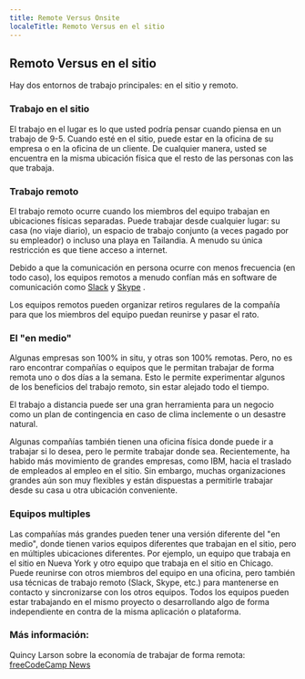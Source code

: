 ```yaml
---
title: Remote Versus Onsite
localeTitle: Remoto Versus en el sitio
---
```

## Remoto Versus en el sitio

Hay dos entornos de trabajo principales: en el sitio y remoto.

### Trabajo en el sitio

El trabajo en el lugar es lo que usted podría pensar cuando piensa en un trabajo de 9-5. Cuando esté en el sitio, puede estar en la oficina de su empresa o en la oficina de un cliente. De cualquier manera, usted se encuentra en la misma ubicación física que el resto de las personas con las que trabaja.

### Trabajo remoto

El trabajo remoto ocurre cuando los miembros del equipo trabajan en ubicaciones físicas separadas. Puede trabajar desde cualquier lugar: su casa (no viaje diario), un espacio de trabajo conjunto (a veces pagado por su empleador) o incluso una playa en Tailandia. A menudo su única restricción es que tiene acceso a internet.

Debido a que la comunicación en persona ocurre con menos frecuencia (en todo caso), los equipos remotos a menudo confían más en software de comunicación como [Slack](https://slack.com/) y [Skype](https://www.skype.com/) .

Los equipos remotos pueden organizar retiros regulares de la compañía para que los miembros del equipo puedan reunirse y pasar el rato.

### El "en medio"

Algunas empresas son 100% in situ, y otras son 100% remotas. Pero, no es raro encontrar compañías o equipos que le permitan trabajar de forma remota uno o dos días a la semana. Esto le permite experimentar algunos de los beneficios del trabajo remoto, sin estar alejado todo el tiempo.

El trabajo a distancia puede ser una gran herramienta para un negocio como un plan de contingencia en caso de clima inclemente o un desastre natural.

Algunas compañías también tienen una oficina física donde puede ir a trabajar si lo desea, pero le permite trabajar donde sea. Recientemente, ha habido más movimiento de grandes empresas, como IBM, hacia el traslado de empleados al empleo en el sitio. Sin embargo, muchas organizaciones grandes aún son muy flexibles y están dispuestas a permitirle trabajar desde su casa u otra ubicación conveniente.

### Equipos multiples

Las compañías más grandes pueden tener una versión diferente del "en medio", donde tienen varios equipos diferentes que trabajan en el sitio, pero en múltiples ubicaciones diferentes. Por ejemplo, un equipo que trabaja en el sitio en Nueva York y otro equipo que trabaja en el sitio en Chicago. Puede reunirse con otros miembros del equipo en una oficina, pero también usa técnicas de trabajo remoto (Slack, Skype, etc.) para mantenerse en contacto y sincronizarse con los otros equipos. Todos los equipos pueden estar trabajando en el mismo proyecto o desarrollando algo de forma independiente en contra de la misma aplicación o plataforma.

### Más información:

Quincy Larson sobre la economía de trabajar de forma remota: [freeCodeCamp News](https://www.freecodecamp.org/news/the-economics-of-working-remotely-28d4173e16e2)
